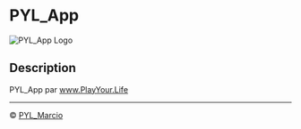 # PYL_App

![PYL_App Logo](views/PYL_App-Logo.ico)

## Description

PYL_App par www.PlayYour.Life

---

© [PYL_Marcio](https://github.com/PYLMarcio)
